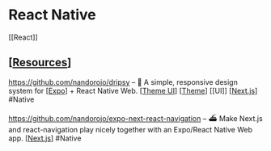 # React Native

[[React]]

## [[Resources]]

https://github.com/nandorojo/dripsy – 🍷 A simple, responsive design system for [[Expo]] + React Native Web. [[Theme UI]] [[Theme]] [[UI]] [[Next.js]] #Native 

https://github.com/nandorojo/expo-next-react-navigation – ⛴ Make Next.js and react-navigation play nicely together with an Expo/React Native Web app. [[Next.js]] #Native 

[//begin]: # "Autogenerated link references for markdown compatibility"
[Resources]: resources "Resources"
[Expo]: expo "Expo"
[Theme UI]: theme-ui "Theme UI"
[Theme]: theme "Theme"
[Next.js]: nextjs "Next.js"
[//end]: # "Autogenerated link references"